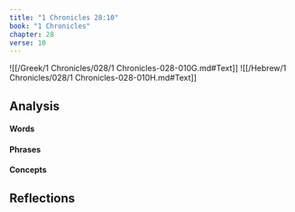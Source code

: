 ```yaml
---
title: "1 Chronicles 28:10"
book: "1 Chronicles"
chapter: 28
verse: 10
---
```

![[/Greek/1 Chronicles/028/1 Chronicles-028-010G.md#Text]]
![[/Hebrew/1 Chronicles/028/1 Chronicles-028-010H.md#Text]]

## Analysis

#### Words

#### Phrases

#### Concepts

## Reflections
